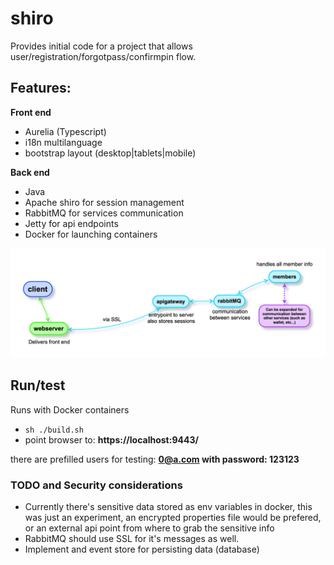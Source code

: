 # shiro
Provides initial code for a project that allows user/registration/forgotpass/confirmpin flow.

## Features: 
**Front end**
- Aurelia (Typescript)
- i18n multilanguage
- bootstrap layout (desktop|tablets|mobile)

**Back end**
- Java
- Apache shiro for session management
- RabbitMQ for services communication
- Jetty for api endpoints
- Docker for launching containers

![Image of Flow](./resources/readme/setup.png)

## Run/test
Runs with Docker containers
- ```sh ./build.sh```
- point browser to: **https://localhost:9443/**

there are prefilled users for testing: **0@a.com  with password: 123123**


### TODO and Security considerations
- Currently there's sensitive data stored as env variables in docker, this was just an experiment, an encrypted properties file would be prefered, or an external api point from where to grab the sensitive info
- RabbitMQ should use SSL for it's messages as well.
- Implement and event store for persisting data (database)